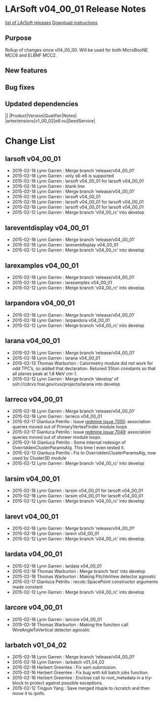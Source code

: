 LArSoft v04_00_01 Release Notes
======================================================================

[list of LArSoft releases](LArSoft_release_list)
[Download instructions](http://scisoft.fnal.gov/scisoft/bundles/larsoft/v04_00_01/larsoft-v04_00_01.html)

Purpose
--------------------

Rollup of changes since v04_00_00. Will be used for both MicroBooNE MCC6 and ELBNF MCC2.

New features
------------------------------

Bug fixes
------------------------

Updated dependencies
----------------------------------------------

||
|Product|Version|Qualifier|Notes|
|artextensions|v1_00_02|e6:nu|SeedService|

Change List
============================

larsoft v04_00_01
------------------------------------------

-   2015-02-18 Lynn Garren : Merge branch ‘release/v04_00_01’
-   2015-02-18 Lynn Garren : only s6-e6 is supported
-   2015-02-18 Lynn Garren : larsoft v04_00_01 for larsoft v04_00_01
-   2015-02-18 Lynn Garren : blank line
-   2015-02-18 Lynn Garren : Merge branch ‘release/v04_00_01’
-   2015-02-18 Lynn Garren : larsoft v04_00_01
-   2015-02-18 Lynn Garren : larsoft v04_00_01 for larsoft v04_00_01
-   2015-02-18 Lynn Garren : larsoft v04_00_01 for larsoft v04_00_01
-   2015-02-12 Lynn Garren : Merge branch ‘v04_00_rc’ into develop

lareventdisplay v04_00_01
----------------------------------------------------------

-   2015-02-18 Lynn Garren : Merge branch ‘release/v04_00_01’
-   2015-02-18 Lynn Garren : lareventdisplay v04_00_01
-   2015-02-12 Lynn Garren : Merge branch ‘v04_00_rc’ into develop

larexamples v04_00_01
--------------------------------------------------

-   2015-02-18 Lynn Garren : Merge branch ‘release/v04_00_01’
-   2015-02-18 Lynn Garren : larexamples v04_00_01
-   2015-02-12 Lynn Garren : Merge branch ‘v04_00_rc’ into develop

larpandora v04_00_01
------------------------------------------------

-   2015-02-18 Lynn Garren : Merge branch ‘release/v04_00_01’
-   2015-02-18 Lynn Garren : larpandora v04_00_01
-   2015-02-12 Lynn Garren : Merge branch ‘v04_00_rc’ into develop

larana v04_00_01
----------------------------------------

-   2015-02-18 Lynn Garren : Merge branch ‘release/v04_00_01’
-   2015-02-18 Lynn Garren : larana v04_00_01
-   2015-02-13 Thomas Warburton : Calorimetry module did not work for odd TPC’s, so added that declaration. Retuned 35ton constants so that all planes peak at 1.8 MeV cm-1.
-   2015-02-12 Lynn Garren : Merge branch ‘develop’ of ssh://cdcvs.fnal.gov/cvs/projects/larana into develop

larreco v04_00_01
------------------------------------------

-   2015-02-18 Lynn Garren : Merge branch ‘release/v04_00_01’
-   2015-02-18 Lynn Garren : larreco v04_00_01
-   2015-02-17 Gianluca Petrillo : Issue [redmine issue 7055](https://cdcvs.fnal.gov/redmine/issues/7055): association queries moved out of PrimaryVertexFinder module loops
-   2015-02-17 Gianluca Petrillo : Issue [redmine issue 7049](https://cdcvs.fnal.gov/redmine/issues/7049): association queries moved out of shower module loops
-   2015-02-14 Gianluca Petrillo : Some internal redesign of OverriddenClusterParamsAlg. This time I even tested it.
-   2015-02-13 Gianluca Petrillo : Fix to OverriddenClusterParamsAlg, now used by Cluster3D module
-   2015-02-12 Lynn Garren : Merge branch ‘v04_00_rc’ into develop

larsim v04_00_01
----------------------------------------

-   2015-02-18 Lynn Garren : larsim v04_00_01 for larsoft v04_00_01
-   2015-02-18 Lynn Garren : larsim v04_00_01 for larsoft v04_00_01
-   2015-02-12 Lynn Garren : Merge branch ‘v04_00_rc’ into develop

larevt v04_00_01
----------------------------------------

-   2015-02-18 Lynn Garren : Merge branch ‘release/v04_00_01’
-   2015-02-18 Lynn Garren : larevt v04_00_01
-   2015-02-12 Lynn Garren : Merge branch ‘v04_00_rc’ into develop

lardata v04_00_01
------------------------------------------

-   2015-02-18 Lynn Garren : lardata v04_00_01
-   2015-02-18 Thomas Warburton : Merge branch ‘test’ into develop
-   2015-02-18 Thomas Warburton : Making PitchInView detector agnostic
-   2015-02-17 Gianluca Petrillo : recob::SpacePoint constructor arguments made constant
-   2015-02-12 Lynn Garren : Merge branch ‘v04_00_rc’ into develop

larcore v04_00_01
------------------------------------------

-   2015-02-18 Lynn Garren : larcore v04_00_01
-   2015-02-18 Thomas Warburton : Making the function call WireAngleToVertical detector agnostic

larbatch v01_04_02
--------------------------------------------

-   2015-02-18 Lynn Garren : Merge branch ‘release/v04_00_01’
-   2015-02-18 Lynn Garren : larbatch v01_04_02
-   2015-02-18 Herbert Greenlee : Fix sam submission.
-   2015-02-16 Herbert Greenlee : Fix bug with kill batch jobs function.
-   2015-02-16 Herbert Greenlee : Enclose call to root_metadata in a try-block to protect against possible exceptions.
-   2015-02-12 Tingjun Yang : Save merged ntuple to /scratch and then move it to /pnfs.
